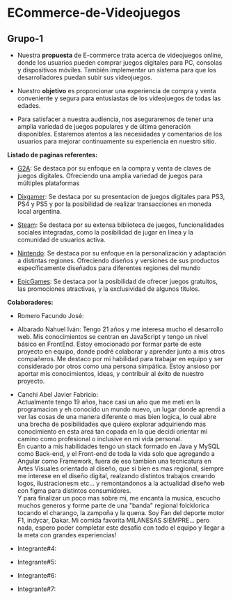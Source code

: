 # ECommerce-de-Videojuegos

## Grupo-1

- Nuestra **propuesta** de E-commerce trata acerca de videojuegos online, donde los usuarios pueden comprar juegos digitales para PC, consolas y dispositivos móviles. También implementar un sistema para que los desarrolladores puedan subir sus videojuegos.

- Nuestro **objetivo** es proporcionar una experiencia de compra y venta conveniente y segura para entusiastas de los videojuegos de todas las edades.

- Para satisfacer a nuestra audiencia, nos aseguraremos de tener una amplia variedad de juegos populares y de última generación disponibles. Estaremos atentos a las necesidades y comentarios de los usuarios para mejorar continuamente su experiencia en nuestro sitio.

**Listado de paginas referentes:**

- [G2A](https://www.g2a.com/es/): Se destaca por su enfoque en la compra y venta de claves de juegos digitales. Ofreciendo una amplia variedad de juegos para múltiples plataformas

- [Dixgamer](https://dixgamer.com/): Se destaca por su presentacion de juegos digitales para PS3, PS4 y PS5 y por la posibilidad de realizar transacciones en moneda local argentina.

- [Steam](https://store.steampowered.com/): Se destaca por su extensa biblioteca de juegos, funcionalidades sociales integradas, como la posibilidad de jugar en línea y la comunidad de usuarios activa.

- [Nintendo](https://www.nintendo.co.uk/): Se destaca por su enfoque en la personalización y adaptación a distintas regiones. Ofreciendo diseños y versiones de sus productos específicamente diseñados para diferentes regiones del mundo

- [EpicGames](https://store.epicgames.com/es-ES/): Se destaca por la posibilidad de ofrecer juegos gratuitos, las promociones atractivas, y la exclusividad de algunos títulos.

**Colaboradores:**

- Romero Facundo José:
- Albarado Nahuel Iván:
  Tengo 21 años y me interesa mucho el desarrollo web. Mis conocimientos se centran en JavaScript y tengo un nivel básico en FrontEnd. Estoy emocionado por formar parte de este proyecto en equipo, donde podré colaborar y aprender junto a mis otros compañeros. Me destaco por mi habilidad para trabajar en equipo y ser considerado por otros como una persona simpática. Estoy ansioso por aportar mis conocimientos, ideas, y contribuir al éxito de nuestro proyecto.

- Canchi Abel Javier Fabricio:  
  Actualmente tengo 19 años, hace casi un año que me meti en la programacion y eh conocido un mundo nuevo, un lugar donde aprendi a ver las cosas de una manera diferente o mas bien logica, lo cual abre una brecha de posibilidades que quiero explorar adquiriendo mas conocimiento en esta area tan copada en la que decidi orientar mi camino como profesional o inclusive en mi vida personal.   
    En cuanto a mis habilidades tengo un stack formado en Java y MySQL como Back-end, y el Front-end de toda la vida solo que agregando a Angular como Framework, fuera de eso tambien una tecnicatura en Artes Visuales orientado al diseño, que si bien es mas regional, siempre me interese en el diseño digital, realzando distintos trabajos creando logos, ilustracionesm etc... y remontandonos a la actualidad diseño web con figma para distintos consumidores.   
    Y para finalizar un poco mas sobre mi, me encanta la musica, escucho muchos generos y forme parte de una "banda" regional folcklorica tocando el charango, la zampoña y la quena. Soy Fan del deporte motor F1, indycar, Dakar. Mi comida favorita MILANESAS SIEMPRE... pero nada, espero poder completar este desafio con todo el equipo y llegar a la meta con grandes experiencias!
- Integrante#4:
- Integrante#5:
- Integrante#6:
- Integrante#7:

